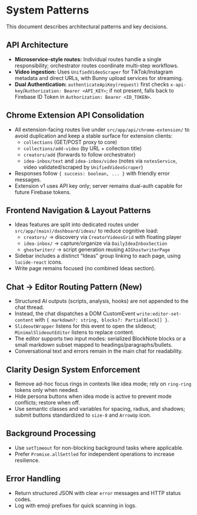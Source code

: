 # System Patterns

This document describes architectural patterns and key decisions.

## API Architecture

- **Microservice-style routes:** Individual routes handle a single responsibility; orchestrator routes coordinate multi-step workflows.
- **Video ingestion:** Uses `UnifiedVideoScraper` for TikTok/Instagram metadata and direct URLs, with Bunny upload services for streaming.
- **Dual Authentication:** `authenticateApiKey(request)` first checks `x-api-key`/`Authorization: Bearer <API_KEY>`; if not present, falls back to Firebase ID Token in `Authorization: Bearer <ID_TOKEN>`.

## Chrome Extension API Consolidation

- All extension-facing routes live under `src/app/api/chrome-extension/` to avoid duplication and keep a stable surface for extension clients:
  - `collections` (GET/POST proxy to core)
  - `collections/add-video` (by URL + collection title)
  - `creators/add` (forwards to follow orchestrator)
  - `idea-inbox/text` and `idea-inbox/video` (notes via `notesService`, video validated/scraped by `UnifiedVideoScraper`)
- Responses follow `{ success: boolean, ... }` with friendly error messages.
- Extension v1 uses API key only; server remains dual-auth capable for future Firebase tokens.

## Frontend Navigation & Layout Patterns

- Ideas features are split into dedicated routes under `src/app/(main)/dashboard/ideas/` to reduce cognitive load:
  - `creators/` → discovery via `CreatorVideosGrid` with floating player
  - `idea-inbox/` → capture/organize via `DailyIdeaInboxSection`
  - `ghostwriter/` → script generation reusing `AIGhostwriterPage`
- Sidebar includes a distinct “Ideas” group linking to each page, using `lucide-react` icons.
- Write page remains focused (no combined Ideas section).

## Chat → Editor Routing Pattern (New)

- Structured AI outputs (scripts, analysis, hooks) are not appended to the chat thread.
- Instead, the chat dispatches a DOM CustomEvent `write:editor-set-content` with `{ markdown?: string, blocks?: PartialBlock[] }`.
- `SlideoutWrapper` listens for this event to open the slideout; `MinimalSlideoutEditor` listens to replace content.
- The editor supports two input modes: serialized BlockNote blocks or a small markdown subset mapped to headings/paragraphs/bullets.
- Conversational text and errors remain in the main chat for readability.

## Clarity Design System Enforcement

- Remove ad-hoc focus rings in contexts like idea mode; rely on `ring-ring` tokens only when needed.
- Hide persona buttons when idea mode is active to prevent mode conflicts; restore when off.
- Use semantic classes and variables for spacing, radius, and shadows; submit buttons standardized to `size-8` and `ArrowUp` icon.

## Background Processing

- Use `setTimeout` for non-blocking background tasks where applicable.
- Prefer `Promise.allSettled` for independent operations to increase resilience.

## Error Handling

- Return structured JSON with clear `error` messages and HTTP status codes.
- Log with emoji prefixes for quick scanning in logs.
